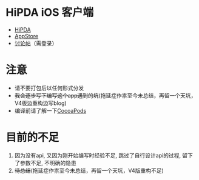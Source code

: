 # HiPDA iOS 客户端
- [HiPDA](http://www.hi-pda.com/forum/)
- [AppStore](https://itunes.apple.com/cn/app/hipda/id728246342)
- [讨论帖](http://www.hi-pda.com/forum/viewthread.php?tid=1272557)（需登录）

# 注意
- 请不要打包后以任何形式分发
- ~~我会逐步写下编写这个app遇到的坑~~(拖延症作祟至今未总结，再留一个天坑，V4版边重构边写blog)
- 编译前请了解一下[CocoaPods](http://cocoapods.org/)

# 目前的不足
1. 因为没有api, 又因为刚开始编写时经验不足, 跳过了自行设计api的过程, 留下了参数不足, 不明确的隐患
2. ~~待总结~~(拖延症作祟至今未总结，再留一个天坑，V4版重构不足)

